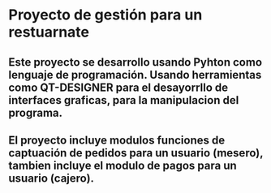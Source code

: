 <h1>Proyecto de gestión para un restuarnate</h1>
<h2>Este proyecto se desarrollo usando Pyhton como lenguaje de programación. Usando herramientas como QT-DESIGNER para el desayorrllo de interfaces graficas, para la manipulacion del programa. </h2>
<h2>El proyecto incluye modulos funciones de captuación de pedidos para un usuario (mesero), tambien incluye el modulo de pagos para un usuario (cajero). </h2>
